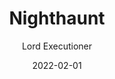 ---
title: "Nighthaunt"
subtitle: "Lord Executioner"
date: "2022-02-01"
cover_img: "/images/warhammer-aos/nighthaunt/lord-executioner/Cover.webp"
img1: "/images/warhammer-aos/nighthaunt/lord-executioner/1.webp"
img2: "/images/warhammer-aos/nighthaunt/lord-executioner/2.webp"
img3: "/images/warhammer-aos/nighthaunt/lord-executioner/3.webp"
img4: "/images/warhammer-aos/nighthaunt/lord-executioner/4.webp"
img5: "/images/warhammer-aos/nighthaunt/lord-executioner/5.webp"
---